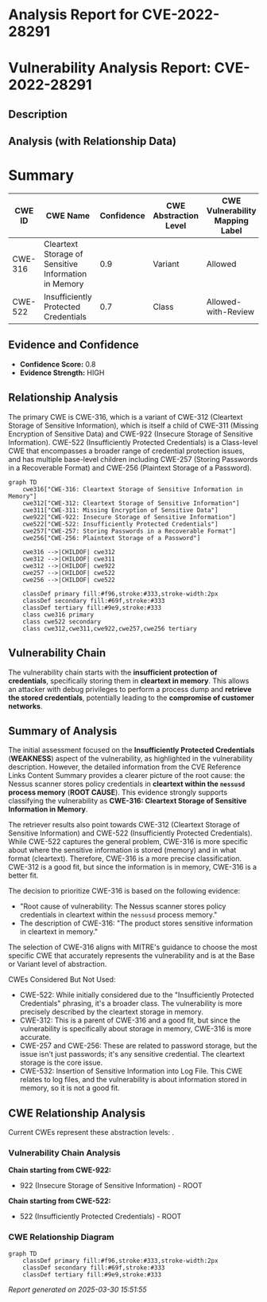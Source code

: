 # Analysis Report for CVE-2022-28291

# Vulnerability Analysis Report: CVE-2022-28291

## Description



## Analysis (with Relationship Data)

# Summary
| CWE ID  | CWE Name                                        | Confidence | CWE Abstraction Level | CWE Vulnerability Mapping Label | CWE-Vulnerability Mapping Notes |
|---------|-------------------------------------------------|------------|-----------------------|---------------------------------|-----------------------------------|
| CWE-316 | Cleartext Storage of Sensitive Information in Memory | 0.9        | Variant               | Allowed                         | Primary CWE                       |
| CWE-522 | Insufficiently Protected Credentials            | 0.7        | Class                 | Allowed-with-Review           | Secondary Candidate               |

## Evidence and Confidence

*   **Confidence Score:** 0.8
*   **Evidence Strength:** HIGH

## Relationship Analysis
The primary CWE is CWE-316, which is a variant of CWE-312 (Cleartext Storage of Sensitive Information), which is itself a child of CWE-311 (Missing Encryption of Sensitive Data) and CWE-922 (Insecure Storage of Sensitive Information). CWE-522 (Insufficiently Protected Credentials) is a Class-level CWE that encompasses a broader range of credential protection issues, and has multiple base-level children including CWE-257 (Storing Passwords in a Recoverable Format) and CWE-256 (Plaintext Storage of a Password).

```mermaid
graph TD
    cwe316["CWE-316: Cleartext Storage of Sensitive Information in Memory"]
    cwe312["CWE-312: Cleartext Storage of Sensitive Information"]
    cwe311["CWE-311: Missing Encryption of Sensitive Data"]
    cwe922["CWE-922: Insecure Storage of Sensitive Information"]
    cwe522["CWE-522: Insufficiently Protected Credentials"]
    cwe257["CWE-257: Storing Passwords in a Recoverable Format"]
    cwe256["CWE-256: Plaintext Storage of a Password"]

    cwe316 -->|CHILDOF| cwe312
    cwe312 -->|CHILDOF| cwe311
    cwe312 -->|CHILDOF| cwe922
    cwe257 -->|CHILDOF| cwe522
    cwe256 -->|CHILDOF| cwe522
    
    classDef primary fill:#f96,stroke:#333,stroke-width:2px
    classDef secondary fill:#69f,stroke:#333
    classDef tertiary fill:#9e9,stroke:#333
    class cwe316 primary
    class cwe522 secondary
    class cwe312,cwe311,cwe922,cwe257,cwe256 tertiary
```

## Vulnerability Chain
The vulnerability chain starts with the **insufficient protection of credentials**, specifically storing them in **cleartext in memory**. This allows an attacker with debug privileges to perform a process dump and **retrieve the stored credentials**, potentially leading to the **compromise of customer networks**.

## Summary of Analysis
The initial assessment focused on the **Insufficiently Protected Credentials** (**WEAKNESS**) aspect of the vulnerability, as highlighted in the vulnerability description. However, the detailed information from the CVE Reference Links Content Summary provides a clearer picture of the root cause: the Nessus scanner stores policy credentials in **cleartext within the `nessusd` process memory** (**ROOT CAUSE**). This evidence strongly supports classifying the vulnerability as **CWE-316: Cleartext Storage of Sensitive Information in Memory**.

The retriever results also point towards CWE-312 (Cleartext Storage of Sensitive Information) and CWE-522 (Insufficiently Protected Credentials). While CWE-522 captures the general problem, CWE-316 is more specific about where the sensitive information is stored (memory) and in what format (cleartext). Therefore, CWE-316 is a more precise classification. CWE-312 is a good fit, but since the information is in memory, CWE-316 is a better fit.

The decision to prioritize CWE-316 is based on the following evidence:

*   "Root cause of vulnerability: The Nessus scanner stores policy credentials in cleartext within the `nessusd` process memory."
*   The description of CWE-316: "The product stores sensitive information in cleartext in memory."

The selection of CWE-316 aligns with MITRE's guidance to choose the most specific CWE that accurately represents the vulnerability and is at the Base or Variant level of abstraction.

CWEs Considered But Not Used:

*   CWE-522: While initially considered due to the "Insufficiently Protected Credentials" phrasing, it's a broader class. The vulnerability is more precisely described by the cleartext storage in memory.
*   CWE-312: This is a parent of CWE-316 and a good fit, but since the vulnerability is specifically about storage in memory, CWE-316 is more accurate.
*   CWE-257 and CWE-256: These are related to password storage, but the issue isn't just passwords; it's any sensitive credential. The cleartext storage is the core issue.
*   CWE-532: Insertion of Sensitive Information into Log File. This CWE relates to log files, and the vulnerability is about information stored in memory, so it is not a good fit.


## CWE Relationship Analysis

Current CWEs represent these abstraction levels: .


### Vulnerability Chain Analysis

**Chain starting from CWE-922:**
- 922 (Insecure Storage of Sensitive Information) - ROOT


**Chain starting from CWE-522:**
- 522 (Insufficiently Protected Credentials) - ROOT



### CWE Relationship Diagram

```mermaid
graph TD
    classDef primary fill:#f96,stroke:#333,stroke-width:2px
    classDef secondary fill:#69f,stroke:#333
    classDef tertiary fill:#9e9,stroke:#333
```



*Report generated on 2025-03-30 15:51:55*
